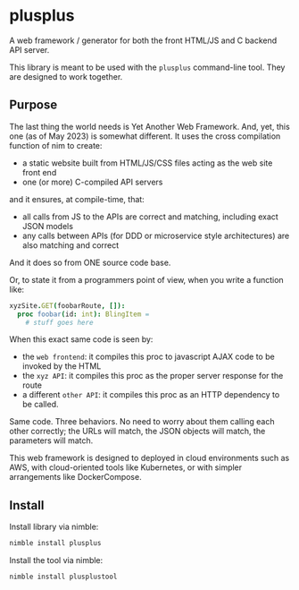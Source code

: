 # plusplus

A web framework / generator for both the front HTML/JS and C backend API server.

This library is meant to be used with the `plusplus` command-line tool. They are
designed to work together.

## Purpose

The last thing the world needs is Yet Another Web Framework. And, yet, this one
(as of May 2023) is somewhat different. It uses the cross compilation function
of nim to create:

* a static website built from HTML/JS/CSS files acting as the web site front end
* one (or more) C-compiled API servers

and it ensures, at compile-time, that:

* all calls from JS to the APIs are correct and matching, including exact JSON models
* any calls between APIs (for DDD or microservice style architectures) are also matching and correct

And it does so from ONE source code base.

Or, to state it from a programmers point of view, when you write a function like:

```nim
xyzSite.GET(foobarRoute, []):
  proc foobar(id: int): BlingItem =
    # stuff goes here
```

When this exact same code is seen by:

* the `web frontend`: it compiles this proc to javascript AJAX code to be invoked by the HTML
* the `xyz API`: it compiles this proc as the proper server response for the route
* a different `other API`: it compiles this proc as an HTTP dependency to be called.

Same code. Three behaviors. No need to worry about them calling each other correctly; the URLs will match, the JSON objects will match, the parameters will match.

This web framework is designed to deployed in cloud environments such as AWS, with cloud-oriented tools like Kubernetes, or with simpler arrangements like DockerCompose.

## Install

Install library via nimble:

```bash
nimble install plusplus
```

Install the tool via nimble:

```bash
nimble install plusplustool
```
